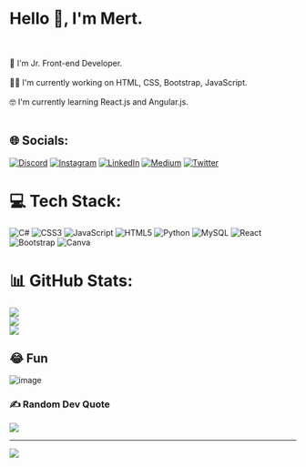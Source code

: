 # Hello 👋, I'm Mert.
<br><br>🚀 I'm Jr. Front-end Developer.<br><br>👩‍💻 I'm currently working on HTML, CSS, Bootstrap, JavaScript.<br><br>🤓 I'm currently learning React.js and Angular.js.<br><br>


## 🌐 Socials:
[![Discord](https://img.shields.io/badge/Discord-%237289DA.svg?logo=discord&logoColor=white)](https://discord.gg/measses#7846) [![Instagram](https://img.shields.io/badge/Instagram-%23E4405F.svg?logo=Instagram&logoColor=white)](https://instagram.com/mertaraz10) [![LinkedIn](https://img.shields.io/badge/LinkedIn-%230077B5.svg?logo=linkedin&logoColor=white)](https://linkedin.com/in/https://www.linkedin.com/in/muhammedmertaraz/) [![Medium](https://img.shields.io/badge/Medium-12100E?logo=medium&logoColor=white)](https://medium.com/@mertaraz7) [![Twitter](https://img.shields.io/badge/Twitter-%231DA1F2.svg?logo=Twitter&logoColor=white)](https://twitter.com/meassesss) 

# 💻 Tech Stack:
![C#](https://img.shields.io/badge/c%23-%23239120.svg?style=for-the-badge&logo=c-sharp&logoColor=white) ![CSS3](https://img.shields.io/badge/css3-%231572B6.svg?style=for-the-badge&logo=css3&logoColor=white) ![JavaScript](https://img.shields.io/badge/javascript-%23323330.svg?style=for-the-badge&logo=javascript&logoColor=%23F7DF1E) ![HTML5](https://img.shields.io/badge/html5-%23E34F26.svg?style=for-the-badge&logo=html5&logoColor=white) ![Python](https://img.shields.io/badge/python-3670A0?style=for-the-badge&logo=python&logoColor=ffdd54) ![MySQL](https://img.shields.io/badge/mysql-%2300f.svg?style=for-the-badge&logo=mysql&logoColor=white) ![React](https://img.shields.io/badge/react-%2320232a.svg?style=for-the-badge&logo=react&logoColor=%2361DAFB) ![Bootstrap](https://img.shields.io/badge/bootstrap-%23563D7C.svg?style=for-the-badge&logo=bootstrap&logoColor=white) ![Canva](https://img.shields.io/badge/Canva-%2300C4CC.svg?style=for-the-badge&logo=Canva&logoColor=white)
# 📊 GitHub Stats:
![](https://github-readme-stats.vercel.app/api?username=measses&theme=tokyonight&hide_border=false&include_all_commits=false&count_private=false)<br/>
![](https://github-readme-streak-stats.herokuapp.com/?user=measses&theme=tokyonight&hide_border=false)<br/>
![](https://github-readme-stats.vercel.app/api/top-langs/?username=measses&theme=tokyonight&hide_border=false&include_all_commits=false&count_private=false&layout=compact)

## 😂 Fun
![image](https://user-images.githubusercontent.com/67739721/230511291-c8322d8b-42fd-4bd5-98be-99615cdf71a1.png)

### ✍️ Random Dev Quote
![](https://quotes-github-readme.vercel.app/api?type=horizontal&theme=radical)

---
[![](https://visitcount.itsvg.in/api?id=measses&icon=0&color=0)](https://visitcount.itsvg.in)

<!-- Proudly created with GPRM ( https://gprm.itsvg.in ) -->
